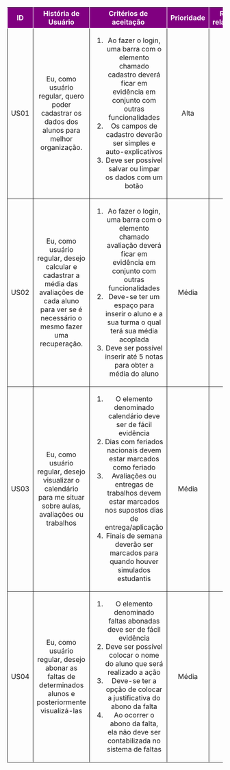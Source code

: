 <table>
    <thead>
        <tr style="background-color: purple; color: white">
            <th style="border-style:solid;border-width:1px;text-align:center">ID</th>
            <th style="border-style:solid;border-width:1px;text-align:center">História de Usuário</th>
            <th style="border-style:solid;border-width:1px;text-align:center">Critérios de aceitação</th>
            <th style="border-style:solid;border-width:1px;text-align:center">Prioridade</th>
            <th style="border-style:solid;border-width:1px;text-align:center">RF/RNF relacionado</th>
        </tr>
    </thead>
    <tbody>
        <tr>
            <td style="border-style:solid;border-width:1px;text-align:center;vertical-align:middle">US01</td>
            <td style="border-style:solid;border-width:1px;text-align:center;vertical-align:middle">Eu, como usuário regular, quero poder cadastrar os dados dos alunos para melhor organização.</td>
            <td style="border-style:solid;border-width:1px;text-align:center;vertical-align:middle">
                <ol>
                    <li>Ao fazer o login, uma barra com o elemento chamado cadastro deverá ficar em evidência em conjunto com outras funcionalidades</li>
                    <li>Os campos de cadastro deverão ser simples e auto-explicativos</li>
                    <li>Deve ser possível salvar ou limpar os dados com um botão</li>
                </ol>
            </td>
            <td style="border-style:solid;border-width:1px;text-align:center;vertical-align:middle">Alta</td>
            <td style="border-style:solid;border-width:1px;text-align:center;vertical-align:middle">-</td>
        </tr>
        <tr>
            <td style="border-style:solid;border-width:1px;text-align:center;vertical-align:middle">US02</td>
            <td style="border-style:solid;border-width:1px;text-align:center;vertical-align:middle">Eu, como usuário regular, desejo calcular e cadastrar a média das avaliações de cada aluno para ver se é necessário o mesmo fazer uma recuperação.</td>
            <td style="border-style:solid;border-width:1px;text-align:center;vertical-align:middle">
                <ol>
                    <li>Ao fazer o login, uma barra com o elemento chamado avaliação deverá ficar em evidência em conjunto com outras funcionalidades</li>
                    <li>Deve-se ter um espaço para inserir o aluno e a sua turma o qual terá sua média acoplada</li>
                    <li>Deve ser possível inserir até 5 notas para obter a média do aluno</li>
                </ol>
            </td>
            <td style="border-style:solid;border-width:1px;text-align:center;vertical-align:middle">Média</td>
            <td style="border-style:solid;border-width:1px;text-align:center;vertical-align:middle">-</td>
        </tr>
        <tr>
            <td style="border-style:solid;border-width:1px;text-align:center;vertical-align:middle">US03</td>
            <td style="border-style:solid;border-width:1px;text-align:center;vertical-align:middle">Eu, como usuário regular, desejo visualizar o calendário para me situar sobre aulas, avaliações ou trabalhos</td>
            <td style="border-style:solid;border-width:1px;text-align:center;vertical-align:middle">
                <ol>
                    <li>O elemento denominado calendário deve ser de fácil evidência</li>
                    <li>Dias com feriados nacionais devem estar marcados como feriado</li>
                    <li>Avaliações ou entregas de trabalhos devem estar marcados nos supostos dias de entrega/aplicação</li>
                    <li>Finais de semana deverão ser marcados para quando houver simulados estudantis</li>
                </ol>
            </td>
            <td style="border-style:solid;border-width:1px;text-align:center;vertical-align:middle">Média</td>
            <td style="border-style:solid;border-width:1px;text-align:center;vertical-align:middle">-</td>
        </tr>
        <tr>
            <td style="border-style:solid;border-width:1px;text-align:center;vertical-align:middle">US04</td>
            <td style="border-style:solid;border-width:1px;text-align:center;vertical-align:middle">Eu, como usuário regular, desejo abonar as faltas de determinados alunos e posteriormente visualizá-las</td>
            <td style="border-style:solid;border-width:1px;text-align:center;vertical-align:middle">
                <ol>
                    <li>O elemento denominado faltas abonadas deve ser de fácil evidência</li>
                    <li>Deve ser possível colocar o nome do aluno que será realizado a ação</li>
                    <li>Deve-se ter a opção de colocar a justificativa do abono da falta</li>
                    <li>Ao ocorrer o abono da falta, ela não deve ser contabilizada no sistema de faltas</li>
                </ol>
            </td>
            <td style="border-style:solid;border-width:1px;text-align:center;vertical-align:middle">Média</td>
            <td style="border-style:solid;border-width:1px;text-align:center;vertical-align:middle">-</td>
        </tr>
    </tbody>
</table>
